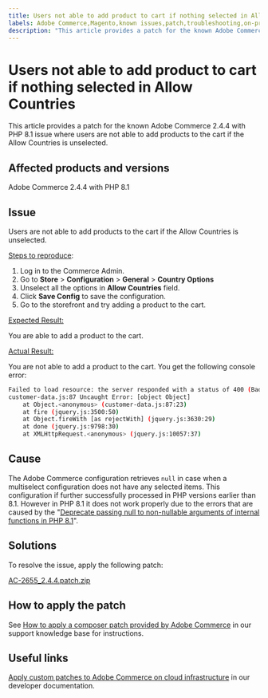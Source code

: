 ```yaml
---
title: Users not able to add product to cart if nothing selected in Allow Countries
labels: Adobe Commerce,Magento,known issues,patch,troubleshooting,on-premises,cloud infrastructure,2.4.4,PHP 8.1,Allow Countries,Configuration,add product to cart
description: "This article provides a patch for the known Adobe Commerce 2.4.4 with PHP 8.1 issue where users are not able to add products to the cart if the Allow Countries is unselected."
---
```


# Users not able to add product to cart if nothing selected in Allow Countries

This article provides a patch for the known Adobe Commerce 2.4.4 with PHP 8.1 issue where users are not able to add products to the cart if the Allow Countries is unselected.

## Affected products and versions

Adobe Commerce 2.4.4 with PHP 8.1

## Issue

Users are not able to add products to the cart if the Allow Countries is unselected.

<u>Steps to reproduce</u>:

1. Log in to the Commerce Admin.
1. Go to **Store** > **Configuration** > **General** > **Country Options**
1. Unselect all the options in **Allow Countries** field.
1. Click **Save Config** to save the configuration.
1. Go to the storefront and try adding a product to the cart.

<u>Expected Result:</u>

You are able to add a product to the cart.

<u>Actual Result:</u>

You are not able to add a product to the cart. You get the following console error:

```bash
Failed to load resource: the server responded with a status of 400 (Bad Request)
customer-data.js:87 Uncaught Error: [object Object]
    at Object.<anonymous> (customer-data.js:87:23)
    at fire (jquery.js:3500:50)
    at Object.fireWith [as rejectWith] (jquery.js:3630:29)
    at done (jquery.js:9798:30)
    at XMLHttpRequest.<anonymous> (jquery.js:10057:37)
```

## Cause

The Adobe Commerce configuration retrieves `null` in case when a multiselect configuration does not have any selected items. This configuration if further successfully processed in PHP versions earlier than 8.1. However in PHP 8.1 it does not work properly due to the errors that are caused by the "[Deprecate passing null to non-nullable arguments of internal functions in PHP 8.1](https://wiki.php.net/rfc/deprecate_null_to_scalar_internal_arg)".

## Solutions

To resolve the issue, apply the following patch:

[AC-2655_2.4.4.patch.zip](assets/AC-2655_2.4.4.patch.zip)

## How to apply the patch

See [How to apply a composer patch provided by Adobe Commerce](https://support.magento.com/hc/en-us/articles/360028367731) in our support knowledge base for instructions.

## Useful links

 [Apply custom patches to Adobe Commerce on cloud infrastructure](https://devdocs.magento.com/guides/v2.3/cloud/project/project-patch.html) in our developer documentation. 


